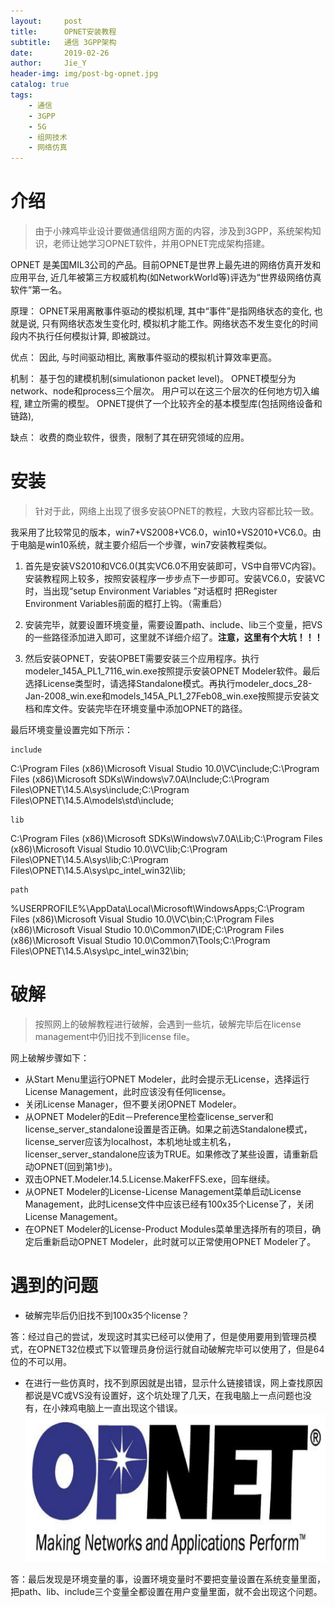 ```yaml
---
layout:     post
title:      OPNET安装教程
subtitle:   通信 3GPP架构
date:       2019-02-26
author:     Jie_Y
header-img: img/post-bg-opnet.jpg
catalog: true
tags:
    - 通信
    - 3GPP
    - 5G
    - 组网技术
    - 网络仿真
---
```




# 介绍

> 由于小辣鸡毕业设计要做通信组网方面的内容，涉及到3GPP，系统架构知识，老师让她学习OPNET软件，并用OPNET完成架构搭建。

OPNET 是美国MIL3公司的产品。目前OPNET是世界上最先进的网络仿真开发和应用平台, 近几年被第三方权威机构(如NetworkWorld等)评选为“世界级网络仿真软件”第一名。

原理： 
OPNET采用离散事件驱动的模拟机理, 其中“事件”是指网络状态的变化, 也就是说, 只有网络状态发生变化时, 模拟机才能工作。网络状态不发生变化的时间段内不执行任何模拟计算, 即被跳过。 

优点： 
因此, 与时间驱动相比, 离散事件驱动的模拟机计算效率更高。 

机制： 
基于包的建模机制(simulationon packet level)。 
OPNET模型分为network、node和process三个层次。 
用户可以在这三个层次的任何地方切入编程, 建立所需的模型。 
OPNET提供了一个比较齐全的基本模型库(包括网络设备和链路), 

缺点： 
收费的商业软件，很贵，限制了其在研究领域的应用。

# 安装

> 针对于此，网络上出现了很多安装OPNET的教程，大致内容都比较一致。

我采用了比较常见的版本，win7+VS2008+VC6.0，win10+VS2010+VC6.0。由于电脑是win10系统，就主要介绍后一个步骤，win7安装教程类似。

1. 首先是安装VS2010和VC6.0(其实VC6.0不用安装即可，VS中自带VC内容)。安装教程网上较多，按照安装程序一步步点下一步即可。安装VC6.0，安装VC时，当出现“setup Environment Variables ”对话框时 把Register Environment Variables前面的框打上钩。（需重启）
2. 安装完毕，就要设置环境变量，需要设置path、include、lib三个变量，把VS的一些路径添加进入即可，这里就不详细介绍了。**注意，这里有个大坑！！！**

3. 然后安装OPNET，安装OPBET需要安装三个应用程序。执行modeler_145A_PL1_7116_win.exe按照提示安装OPNET Modeler软件。最后选择License类型时，请选择Standalone模式。再执行modeler_docs_28-Jan-2008_win.exe和models_145A_PL1_27Feb08_win.exe按照提示安装文档和库文件。安装完毕在环境变量中添加OPNET的路径。

最后环境变量设置完如下所示：

    include

C:\Program Files (x86)\Microsoft Visual Studio 10.0\VC\include;C:\Program Files (x86)\Microsoft SDKs\Windows\v7.0A\Include;C:\Program Files\OPNET\14.5.A\sys\include;C:\Program Files\OPNET\14.5.A\models\std\include;

    lib

C:\Program Files (x86)\Microsoft SDKs\Windows\v7.0A\Lib;C:\Program Files (x86)\Microsoft Visual Studio 10.0\VC\lib;C:\Program Files\OPNET\14.5.A\sys\lib;C:\Program Files\OPNET\14.5.A\sys\pc_intel_win32\lib;

    path

%USERPROFILE%\AppData\Local\Microsoft\WindowsApps;C:\Program Files (x86)\Microsoft Visual Studio 10.0\VC\bin;C:\Program Files (x86)\Microsoft Visual Studio 10.0\Common7\IDE;C:\Program Files (x86)\Microsoft Visual Studio 10.0\Common7\Tools;C:\Program Files\OPNET\14.5.A\sys\pc_intel_win32\bin;

# 破解

> 按照网上的破解教程进行破解，会遇到一些坑，破解完毕后在license management中仍旧找不到license file。

网上破解步骤如下：

   - 从Start Menu里运行OPNET Modeler，此时会提示无License，选择运行License  Management，此时应该没有任何license。
   - 关闭License Manager，但不要关闭OPNET Modeler。
   - 从OPNET Modeler的Edit－Preference里检查license_server和license_server_standalone设置是否正确。如果之前选Standalone模式，license_server应该为localhost，本机地址或主机名，licenser_server_standalone应该为TRUE。如果修改了某些设置，请重新启动OPNET(回到第1步)。
   - 双击OPNET.Modeler.14.5.License.MakerFFS.exe，回车继续。
   - 从OPNET Modeler的License-License Management菜单启动License Management，此时License文件中应该已经有100x35个License了，关闭License Management。
   - 在OPNET Modeler的License-Product Modules菜单里选择所有的项目，确定后重新启动OPNET Modeler，此时就可以正常使用OPNET Modeler了。

# 遇到的问题

- 破解完毕后仍旧找不到100x35个license？

答：经过自己的尝试，发现这时其实已经可以使用了，但是使用要用到管理员模式，在OPNET32位模式下以管理员身份运行就自动破解完毕可以使用了，但是64位的不可以用。

- 在进行一些仿真时，找不到原因就是出错，显示什么链接错误，网上查找原因都说是VC或VS没有设置好，这个坑处理了几天，在我电脑上一点问题也没有，在小辣鸡电脑上一直出现这个错误。
![](/img/post-bg-opnet.jpg)

答：最后发现是环境变量的事，设置环境变量时不要把变量设置在系统变量里面，把path、lib、include三个变量全都设置在用户变量里面，就不会出现这个问题。
















